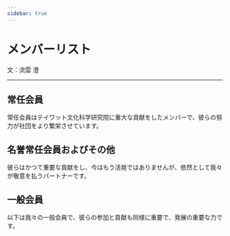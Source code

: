 ```yaml
---
sidebar: true
---
```


# メンバーリスト
文：流雲 澄 

---

<script setup>
import { VPTeamMembers } from 'vitepress/theme'
import GeneralMembersList from '../../.vitepress/theme/components/GeneralMembersList.vue'

const members = [
  {
    avatar: 'https://q.qlogo.cn/g?b=qq&nk=1165355565&s=100',
    name: '暮至長虹',
    title: '会長',
    desc: '2024年7月に元のテイワット教育社に加入し、編集部に入り、その後常任会員を務めました。この間、常任理事会の多くの重要な業務に参加し、一定の貢献をしました。同年7月末に第2代会長に就任し、全社を統括しています。会長就任以来、全社、全院の多くの重要な業務を主導し、テイワット文化科学研究院常任理事会第1回全体会議の開催を主導し、「組織改革」を完了させ、その後の全院の発展のための重要な基礎を築き、全院に重要な貢献をしました。',
    links: [
      { icon: 'github', link: 'https://github.com/username' },
      { icon: 'twitter', link: 'https://twitter.com/username' }
    ]
  },
  {
    avatar: 'https://q.qlogo.cn/g?b=qq&nk=3427651720&s=100',
    name: 'WhoTao',
    title: '副/代理院長、運営広報部部長',
    desc: '2024年7月に元のテイワット教育社に加入し、その後副会長を務めました。テイワット文化科学研究院運営広報部部長として、主に技術部門の管理を担当し、全院に基本的な技術サポートを提供しています。現在、副院長、代理院長を務め、全院の財務業務も管理しています。自己犠牲的で清廉潔白、全院事業の大功労者であり、極めて重要な指導者です。'
  },
  {
    avatar: 'https://q.qlogo.cn/g?b=qq&nk=2493784767&s=100',
    name: '流雲 澄',
    title: '常任理事、運営広報部メンバー',
    desc: '2024年7月に元のテイワット教育社に加入。2024年7月14日の「二組改革」で『原学』編集グループのリーダー、常任会員に任命されました。現在、部門理事、運営広報部副部長、『原学』編集グループリーダーを務め、新ウェブサイトの運用保守を担当し、テイワット研究院全体に重要な貢献をしています。'
  },
  {
    avatar: 'https://q.qlogo.cn/g?b=qq&nk=3208595591&s=100',
    name: '極光ᰔ',
    title: '常任理事、名誉会長',
    desc: '2024年7月に元のテイワット教育社に加入し、その後常任会員を務めました。元テイワット文化科学研究院歴史研究院院長として、全院の重要プロジェクト『テイワット年代記』の編集作業を主導しました。自己犠牲的で勤勉、全院の優秀な編集者であり、全院で非常に尊敬される指導者、全院事業の大功労者です。'
  }
]

const honoraryMembers = [
  {
    avatar: 'https://q.qlogo.cn/g?b=qq&nk=1424876464&s=100',
    name: 'phil616',
    title: '元テイワット教育社技術部部長',
    desc: '我々の社の技術業務に重大な貢献をし、前ウェブサイトのICP登録の第一責任者であり、同時に無償で公式ウェブサイトを構築し、積極的に社員の提案を聞き入れ、我々の社の重要な人材、大功労者です。彼の大学院受験の仕事と自身の意思により、元のテイワット教育社を離れ、技術面の仕事を担当しなくなりました。'
  },
  {
    avatar: 'https://q.qlogo.cn/g?b=qq&nk=209608405&s=100',
    name: '両袖清風',
    title: '元会長',
    desc: 'テイワット教育出版社元会長、創設者、第1回常任理事会の指導核心。学業などの理由により、自ら元のテイワット教育社を離れることを選択しました。'
  }
]
</script>

## 常任会員

常任会員はテイワット文化科学研究院に重大な貢献をしたメンバーで、彼らの努力が社団をより繁栄させています。

<VPTeamMembers size="small" :members="members" />

## 名誉常任会員およびその他

彼らはかつて重要な貢献をし、今はもう活発ではありませんが、依然として我々が敬意を払うパートナーです。

<VPTeamMembers size="small" :members="honoraryMembers" />

## 一般会員

以下は我々の一般会員で、彼らの参加と貢献も同様に重要で、発展の重要な力です。

<GeneralMembersList />

<style scoped>
@media (max-width: 640px) {
  .vp-doc h2 {
    font-size: 1.5rem;
  }
  
  .VPTeamMembers {
    --vp-members-image-size: 60px;
  }
  
  .VPTeamMembersItem {
    padding: 0.5rem;
  }
  
  .VPTeamMembersItem .profile .name {
    font-size: 1rem;
  }
  
  .VPTeamMembersItem .profile .title {
    font-size: 0.8rem;
  }
  
  .VPTeamMembersItem .profile .desc {
    font-size: 0.8rem;
  }
}
</style>